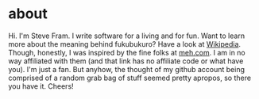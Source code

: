 # about
Hi. I'm Steve Fram. I write software for a living and for fun. Want to learn more about the meaning behind fukubukuro? Have a look at [Wikipedia](https://en.wikipedia.org/wiki/Fukubukuro). Though, honestly, I was inspired by the fine folks at [meh.com](https://meh.com/). I am in no way affiliated with them (and that link has no affiliate code or what have you). I'm just a fan. But anyhow, the thought of my github account being comprised of a random grab bag of stuff seemed pretty apropos, so there you have it. Cheers!
